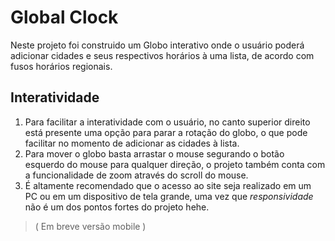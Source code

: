 # Global Clock
Neste projeto foi construido um Globo interativo onde o usuário poderá adicionar cidades e seus respectivos horários à uma lista, de acordo com fusos horários regionais.  
## Interatividade
1. Para facilitar a interatividade com o usuário, no canto superior direito está presente uma opção para parar a rotação do globo, o que pode facilitar no momento de adicionar as cidades à lista.
2. Para mover o globo basta arrastar o mouse segurando o botão esquerdo do mouse para qualquer direção, o projeto também conta com a funcionalidade de zoom através do scroll do mouse.
3. É altamente recomendado que o acesso ao site seja realizado em um PC ou em um dispositivo de tela grande, uma vez que _responsividade_ não é um dos pontos fortes do projeto hehe.
> ( Em breve versão mobile )
